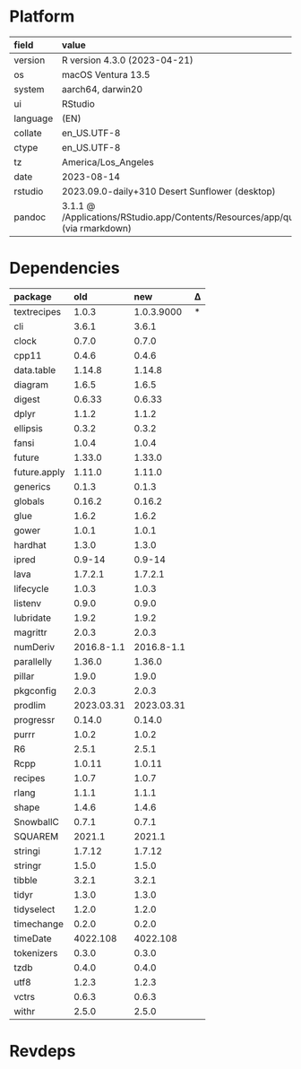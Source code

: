 # Platform

|field    |value                                                                                      |
|:--------|:------------------------------------------------------------------------------------------|
|version  |R version 4.3.0 (2023-04-21)                                                               |
|os       |macOS Ventura 13.5                                                                         |
|system   |aarch64, darwin20                                                                          |
|ui       |RStudio                                                                                    |
|language |(EN)                                                                                       |
|collate  |en_US.UTF-8                                                                                |
|ctype    |en_US.UTF-8                                                                                |
|tz       |America/Los_Angeles                                                                        |
|date     |2023-08-14                                                                                 |
|rstudio  |2023.09.0-daily+310 Desert Sunflower (desktop)                                             |
|pandoc   |3.1.1 @ /Applications/RStudio.app/Contents/Resources/app/quarto/bin/tools/ (via rmarkdown) |

# Dependencies

|package      |old        |new        |Δ  |
|:------------|:----------|:----------|:--|
|textrecipes  |1.0.3      |1.0.3.9000 |*  |
|cli          |3.6.1      |3.6.1      |   |
|clock        |0.7.0      |0.7.0      |   |
|cpp11        |0.4.6      |0.4.6      |   |
|data.table   |1.14.8     |1.14.8     |   |
|diagram      |1.6.5      |1.6.5      |   |
|digest       |0.6.33     |0.6.33     |   |
|dplyr        |1.1.2      |1.1.2      |   |
|ellipsis     |0.3.2      |0.3.2      |   |
|fansi        |1.0.4      |1.0.4      |   |
|future       |1.33.0     |1.33.0     |   |
|future.apply |1.11.0     |1.11.0     |   |
|generics     |0.1.3      |0.1.3      |   |
|globals      |0.16.2     |0.16.2     |   |
|glue         |1.6.2      |1.6.2      |   |
|gower        |1.0.1      |1.0.1      |   |
|hardhat      |1.3.0      |1.3.0      |   |
|ipred        |0.9-14     |0.9-14     |   |
|lava         |1.7.2.1    |1.7.2.1    |   |
|lifecycle    |1.0.3      |1.0.3      |   |
|listenv      |0.9.0      |0.9.0      |   |
|lubridate    |1.9.2      |1.9.2      |   |
|magrittr     |2.0.3      |2.0.3      |   |
|numDeriv     |2016.8-1.1 |2016.8-1.1 |   |
|parallelly   |1.36.0     |1.36.0     |   |
|pillar       |1.9.0      |1.9.0      |   |
|pkgconfig    |2.0.3      |2.0.3      |   |
|prodlim      |2023.03.31 |2023.03.31 |   |
|progressr    |0.14.0     |0.14.0     |   |
|purrr        |1.0.2      |1.0.2      |   |
|R6           |2.5.1      |2.5.1      |   |
|Rcpp         |1.0.11     |1.0.11     |   |
|recipes      |1.0.7      |1.0.7      |   |
|rlang        |1.1.1      |1.1.1      |   |
|shape        |1.4.6      |1.4.6      |   |
|SnowballC    |0.7.1      |0.7.1      |   |
|SQUAREM      |2021.1     |2021.1     |   |
|stringi      |1.7.12     |1.7.12     |   |
|stringr      |1.5.0      |1.5.0      |   |
|tibble       |3.2.1      |3.2.1      |   |
|tidyr        |1.3.0      |1.3.0      |   |
|tidyselect   |1.2.0      |1.2.0      |   |
|timechange   |0.2.0      |0.2.0      |   |
|timeDate     |4022.108   |4022.108   |   |
|tokenizers   |0.3.0      |0.3.0      |   |
|tzdb         |0.4.0      |0.4.0      |   |
|utf8         |1.2.3      |1.2.3      |   |
|vctrs        |0.6.3      |0.6.3      |   |
|withr        |2.5.0      |2.5.0      |   |

# Revdeps

